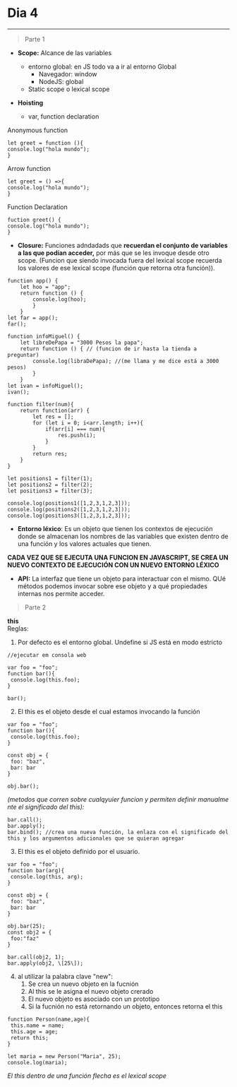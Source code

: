 # Dia 4
---

> Parte 1

- **Scope:** Alcance de las variables
	- entorno global: en JS todo va a ir al entorno Global
		- Navegador: window
		- NodeJS: global
	- Static scope o lexical scope

- **Hoisting**
	- var, function declaration

Anonymous function
```
let greet = function (){
console.log("hola mundo");
}
```

Arrow function
```
let greet = () =>{
console.log("hola mundo");
}
```

Function Declaration
```
fuction greet() {
console.log("hola mundo");
}
```

- **Closure:** Funciones adndadads que **recuerdan el conjunto de variables a las que podían acceder,** por más que se les invoque desde otro scope. (Funcion que siendo invocada fuera del lexical scope recuerda los valores de ese lexical scope (función que retorna otra función)).
```
function app() {
 	let hoo = "app";
 	return function () {
 		console.log(hoo);
 		}
	}
let far = app();
far();
```

```
function infoMiguel() { 
	let libreDePapa = "3000 Pesos la papa";
	return function () { // (funcion de ir hasta la tienda a preguntar)
		console.log(libraDePapa); //(me llama y me dice está a 3000 pesos)
		} 
	} 
let ivan = infoMiguel();
ivan();
```

```
function filter(num){
	return function(arr) {
		let res = [];
		for (let i = 0; i<arr.length; i++){
			if(arr[i] === num){
				res.push(i);
			}
		}
		return res;
	}
}

let positions1 = filter(1);
let positions2 = filter(2);
let positions3 = filter(3);

console.log(positions1([1,2,3,1,2,3]));
console.log(positions2([1,2,3,1,2,3]));
console.log(positions3([1,2,3,1,2,3]));
```

- **Entorno léxico**: Es un objeto que tienen los contextos de ejecución donde se almacenan los nombres de las variables que existen dentro de una función y los valores actuales que tienen.

**CADA VEZ QUE SE EJECUTA UNA FUNCION EN JAVASCRIPT, SE CREA UN NUEVO CONTEXTO DE EJECUCIÓN CON UN NUEVO ENTORNO LÉXICO**


- **API:** La interfaz que tiene un objeto para interactuar con el mismo. QUé métodos podemos invocar sobre ese objeto y a qué propiedades internas nos permite acceder.

> Parte 2

**this**  
Reglas:  
1. Por defecto es el entorno global. Undefine si JS está en modo estricto
```
//ejecutar em consola web

var foo = "foo";
function bar(){
 console.log(this.foo);
}

bar();
```

2. El this es el objeto desde el cual estamos invocando la función
```
var foo = "foo";
function bar(){
 console.log(this.foo);
}

const obj = {
 foo: "baz",
 bar: bar
}

obj.bar();
```
_(metodos que corren sobre cualqyuier funcion y permiten definir manualmente el significado del this):_  
```
bar.call();
bar.apply();
bar.bind(); //crea una nueva función, la enlaza con el significado del this y los argumentos adicionales que se quieran agregar
```

3. El this es el objeto definido por el usuario.
```
var foo = "foo";
function bar(arg){
 console.log(this, arg);
}

const obj = {
 foo: "baz",
 bar: bar
}

obj.bar(25);
const obj2 = {
 foo:"faz"
}

bar.call(obj2, 1);
bar.apply(obj2, \[25\]);
```

4. al utilizar la palabra clave "new":  
	1. Se crea un nuevo objeto en la fucnión
	2. Al this se le asigna el nuevo objeto crerado
	3. El nuevo objeto es asociado con un prototipo
	4. Si la fucnión no está retornando un objeto, entonces retorna el this
```
function Person(name,age){ 
 this.name = name;
 this.age = age;
 return this;
}

let maria = new Person("Maria", 25);
console.log(maria);
```

_El this dentro de una función flecha es el lexical scope_